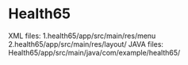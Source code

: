 # Health65
XML files:
1.health65/app/src/main/res/menu
2.health65/app/src/main/res/layout/
JAVA files:
Health65/app/src/main/java/com/example/health65/

